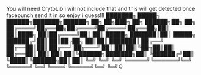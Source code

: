 You will need CrytoLib i will not include that and this will get detected once facepunch send it in so enjoy i guess!!!
███████╗ █████╗  ██████╗███████╗██████╗ ██╗   ██╗███╗   ██╗ ██████╗██╗  ██╗
██╔════╝██╔══██╗██╔════╝██╔════╝██╔══██╗██║   ██║████╗  ██║██╔════╝██║  ██║
█████╗  ███████║██║     █████╗  ██████╔╝██║   ██║██╔██╗ ██║██║     ███████║
██╔══╝  ██╔══██║██║     ██╔══╝  ██╔═══╝ ██║   ██║██║╚██╗██║██║     ██╔══██║
██║     ██║  ██║╚██████╗███████╗██║     ╚██████╔╝██║ ╚████║╚██████╗██║  ██║
╚═╝     ╚═╝  ╚═╝ ╚═════╝╚══════╝╚═╝      ╚═════╝ ╚═╝  ╚═══╝ ╚═════╝╚═╝  ╚═╝Q
                                                                           
